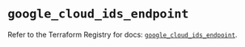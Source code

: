 # `google_cloud_ids_endpoint`

Refer to the Terraform Registry for docs: [`google_cloud_ids_endpoint`](https://registry.terraform.io/providers/hashicorp/google/6.36.0/docs/resources/cloud_ids_endpoint).
